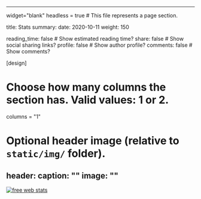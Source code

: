 

---
widget="blank"
headless = true  # This file represents a page section.

title: Stats
summary:
date: 2020-10-11
weight: 150

reading_time: false  # Show estimated reading time?
share: false  # Show social sharing links?
profile: false  # Show author profile?
comments: false  # Show comments?

[design]
  # Choose how many columns the section has. Valid values: 1 or 2.
  columns = "1"

# Optional header image (relative to `static/img/` folder).
header:
  caption: ""
  image: ""
---


<!-- Start of StatCounter Code for Default Guide -->
<script type="text/javascript">
var sc_project=8360218;
var sc_invisible=0;
var sc_security="35357c7d";
</script>
<script type="text/javascript"
src="http://www.statcounter.com/counter/counter.js"></script>
<noscript><div class="statcounter"><a title="free web stats"
href="http://statcounter.com/free-web-stats/" target="_blank"><img
class="statcounter" src="http://c.statcounter.com/8360218/0/35357c7d/0/"
alt="free web stats"></a></div></noscript>
<!-- End of StatCounter Code for Default Guide -->


